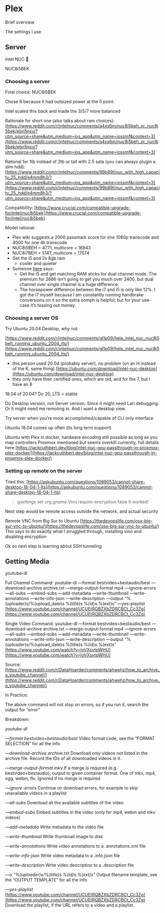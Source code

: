 # Plex

Brief overview

The settings I use


## Server

Intel NUC 📡


NUC8i5BEK


### Choosing a server

Final choice: NUC8i5BEK


Chose 8 because it had outsized power at the 5 point.

Intel scaled this back and made the 3/5/7 more balanced

Rationale for short one (also talks about ram choices): [https://www.reddit.com/r/intelnuc/comments/a4xs6m/nuc8i5beh_or_nuc8i5bek/ebn5nsy/?utm_source=share&utm_medium=ios_app&utm_name=iossmf&context=3](https://www.reddit.com/r/intelnuc/comments/a4xs6m/nuc8i5beh_or_nuc8i5bek/ebn5nsy/?utm_source=share&utm_medium=ios_app&utm_name=iossmf&context=3) 

Rational for 1tb instead of 2tb or tall with 2.5 sata (you can always plugin a slim hdd):  [https://www.reddit.com/r/intelnuc/comments/99b89l/nuc_with_high_capacity_25_hdd/e4mm8h3/?utm_source=share&utm_medium=ios_app&utm_name=iossmf&context=3](https://www.reddit.com/r/intelnuc/comments/99b89l/nuc_with_high_capacity_25_hdd/e4mm8h3/?utm_source=share&utm_medium=ios_app&utm_name=iossmf&context=3) 

Compatibility:  [https://www.crucial.com/compatible-upgrade-for/intel/nuc8i5bek](https://www.crucial.com/compatible-upgrade-for/intel/nuc8i5bek) 

Model rational:

* Plex wiki suggests a 2000 passmark score for one 1080p transcode and 4000 for one 4k transcode
* NUC8i5BEH = 4771, multicore = 16943
* NUC8i7BEH = 5147, multicore = 17074
* Get the i5 and 2x 8gb ram
	* cooler and quieter
* Someone  [here](https://www.reddit.com/r/intelnuc/comments/ashcv9/debating_between_nuc8i7beh_nuc8i5beh/)  says: 
	* Get the i5 and get matching RAM sticks for dual channel mode. The premium for 2666 isn’t going to get you much over 2400, but dual channel over single channel is a huge difference.
	* The horsepower difference between the i7 and i5 is only like 12%. I got the i7 myself because I am constantly running handbrake conversions on it so the extra oomph is helpful, but for your use-case it’s tossing out money.



### Choosing a server OS

Try Ubuntu 20.04 Desktop, why not

 [https://www.reddit.com/r/intelnuc/comments/gl1p09/help_intel_nuc_nuc8i5beh_running_ubuntu_2004_lts/](https://www.reddit.com/r/intelnuc/comments/gl1p09/help_intel_nuc_nuc8i5beh_running_ubuntu_2004_lts/) 

* this person used 20.04 (probably server), no problem (on an H instead of the K, same thing) [https://ubuntu.com/download/intel-nuc-desktop](https://ubuntu.com/download/intel-nuc-desktop) 
* they only have their certified ones, which are old, and for the 7, but I have an 8

18.04 of 20.04? Do 20, LTS = stable

Do Desktop version, not Server version. Since it might need Lari debugging. Or it might need me remoting in. And I want a desktop view.

Try server when you’re more accomplished/capable of CLI only interface



Ubuntu 18.04 comes up often (lts long term support)

Ubuntu with Plex in docker, hardware encoding still possible as long as you map controllers
Proxmox mentioned but seems overkill currently, full details here  [https://jackcuthbert.dev/blog/intel-nuc-gpu-passthrough-in-proxmox-plex-docker/](https://jackcuthbert.dev/blog/intel-nuc-gpu-passthrough-in-proxmox-plex-docker/) 


### Setting up remote on the server

Tried this:
 [https://askubuntu.com/questions/1089053/cannot-share-desktop-18-04-1-lts](https://askubuntu.com/questions/1089053/cannot-share-desktop-18-04-1-lts) 
> gsettings set org.gnome.Vino require-encryption false
It worked!

Next step would be remote access outside the network, and actual security




Remote VNC from Big Sur to Ubuntu  [https://thedevopslife.com/osx-big-sur-vnc-to-ubuntu/](https://thedevopslife.com/osx-big-sur-vnc-to-ubuntu/) 
This says to do exactly what I struggled through, installing vino and disabling encryption


Ok so next step is learning about SSH tunneling






## Getting Media

youtube-dl

Full Channel Command:
youtube-dl —format bestvideo+bestaudio/best —download-archive archive.txt —merge-output-format mp4 —ignore-errors —all-subs —embed-subs —add-metadata —write-thumbnail —write-annotations —write-info-json  —write-description —output “%(uploader)s/%(upload_date)s %(title)s %(id)s.%(ext)s” —yes-playlist  [https://www.youtube.com/channel/UCUEtRQBZXbZDRCBCt_Cc3Zg](https://www.youtube.com/channel/UCUEtRQBZXbZDRCBCt_Cc3Zg) 

Single Video Command:
youtube-dl —format bestvideo+bestaudio/best —download-archive archive.txt —merge-output-format mp4 —ignore-errors —all-subs —embed-subs —add-metadata —write-thumbnail —write-annotations —write-info-json  —write-description —output “%(uploader)s/%(upload_date)s %(title)s %(id)s.%(ext)s”  [https://www.youtube.com/watch?v=loVXsvtpWHU](https://www.youtube.com/watch?v=loVXsvtpWHU) 





Source:  [https://www.reddit.com/r/DataHoarder/comments/ahwehz/how_to_archive_a_youtube_channel/](https://www.reddit.com/r/DataHoarder/comments/ahwehz/how_to_archive_a_youtube_channel/) 


In Practice:

The above command will not stop on errors, so if you run it, search the output for “error”


Breakdown:

*youtube-dl*

*—format bestvideo+bestaudio/best*
Video format code, see the “FORMAT SELECTION” for all the info

*—download-archive archive.txt*
Download only videos not listed in the archive file. Record the IDs of all downloaded videos in it.

*—merge-output-format mkv*
 If a merge is required (e.g. bestvideo+bestaudio), output to given container format. One of mkv, mp4, ogg, webm, flv. Ignored if no merge is required

*—ignore-errors*
Continue on download errors, for example to skip unavailable videos in a playlist

*—all-subs*
Download all the available subtitles of the  video

*—embed-subs*
Embed subtitles in the video (only for mp4, webm and mkv videos)

*—add-metadata*
Write metadata to the video file

*—write-thumbnail*
Write thumbnail image to disk

*—write-annotations*
Write video annotations to a .annotations.xml file

*—write-info-json*
Write video metadata to a .info.json file

*—write-description*
Write video description to a .description file

*—o “%(uploader)s/%(title)s %(id)s.%(ext)s”*
Output filename template, see the “OUTPUT TEMPLATE” for all the info

*—yes-playlist* [https://www.youtube.com/channel/UCUEtRQBZXbZDRCBCt_Cc3Zg](https://www.youtube.com/channel/UCUEtRQBZXbZDRCBCt_Cc3Zg) 
Download the playlist, if the URL refers to a video and a playlist.
